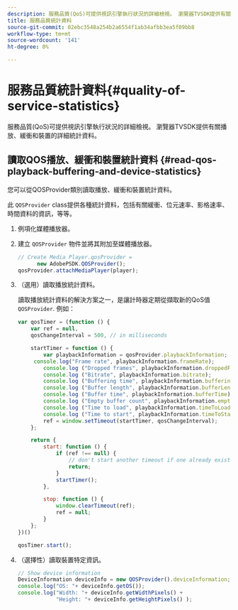 ```yaml
---
description: 服務品質(QoS)可提供視訊引擎執行狀況的詳細檢視。 瀏覽器TVSDK提供有關播放、緩衝和裝置的詳細統計資料。
title: 服務品質統計資料
source-git-commit: 02ebc3548a254b2a6554f1ab34afbb3ea5f09bb8
workflow-type: tm+mt
source-wordcount: '141'
ht-degree: 0%

---
```


# 服務品質統計資料{#quality-of-service-statistics}

服務品質(QoS)可提供視訊引擎執行狀況的詳細檢視。 瀏覽器TVSDK提供有關播放、緩衝和裝置的詳細統計資料。

## 讀取QOS播放、緩衝和裝置統計資料 {#read-qos-playback-buffering-and-device-statistics}

您可以從QOSProvider類別讀取播放、緩衝和裝置統計資料。

此 `QOSProvider` class提供各種統計資料，包括有關緩衝、位元速率、影格速率、時間資料的資訊，等等。

1. 例項化媒體播放器。
1. 建立 `QOSProvider` 物件並將其附加至媒體播放器。

   ```js
   // Create Media Player.qosProvider =  
         new AdobePSDK.QOSProvider(); 
   qosProvider.attachMediaPlayer(player);
   ```

1. （選用）讀取播放統計資料。

   讀取播放統計資料的解決方案之一，是讓計時器定期從擷取新的QoS值 `QOSProvider`. 例如：

   ```js
   var qosTimer = (function () { 
       var ref = null, 
       qosChangeInterval = 500, // in milliseconds 
   
       startTimer = function () { 
           var playbackInformation = qosProvider.playbackInformation; 
        console.log("Frame rate", playbackInformation.frameRate); 
           console.log ("Dropped frames", playbackInformation.droppedFrameCount); 
           console.log ("Bitrate", playbackInformation.bitrate); 
           console.log ("Buffering time", playbackInformation.bufferingTime); 
           console.log ("Buffer length", playbackInformation.bufferLength); 
           console.log ("Buffer time", playbackInformation.bufferTime); 
           console.log ("Empty buffer count", playbackInformation.emptyBufferCount); 
           console.log ("Time to load", playbackInformation.timeToLoad); 
           console.log ("Time to start", playbackInformation.timeToStart); 
           ref = window.setTimeout(startTimer, qosChangeInterval); 
       }; 
   
       return { 
           start: function () { 
               if (ref !== null) { 
                   // don't start another timeout if one already exists. 
                   return; 
               } 
               startTimer(); 
           }, 
   
           stop: function () { 
               window.clearTimeout(ref); 
               ref = null; 
           } 
       };  
   })() 
   
   qosTimer.start(); 
   ```

1. （選擇性）讀取裝置特定資訊。

   ```js
   // Show device information 
   DeviceInformation deviceInfo = new QOSProvider().deviceInformation; 
   console.log("OS: "+ deviceInfo.getOS()); 
   console.log("Width: "+ deviceInfo.getWidthPixels() +  
               "Height: "+ deviceInfo.getHeightPixels() );
   ```
